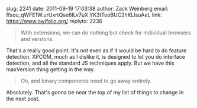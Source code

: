 slug:    2241
date:    2011-09-19 17:03:38
author:  Zack Weinberg
email:   ffsou_qWFE1W.urUxrtQse6ILv7uX.YK3tTuoBUC2hKLlsuAeL
link:     https://www.owlfolio.org/
replyto: 2236

<blockquote>With extensions, we can do nothing but check for
individual browsers and versions.</blockquote>

That's a really good point.  It's not even as if it would be hard to
do feature detection.  XPCOM, much as I dislike it, is designed to let
you do interface detection, and all the standard JS techniques apply.
But we have this maxVersion thing getting in the way.

<blockquote>Oh, and binary components need to go away
entirely.</blockquote>

Absolutely.  That's gonna be near the top of my list of things to
change in the next post.
